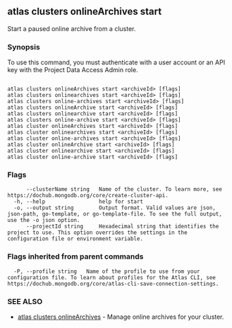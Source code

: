 ## atlas clusters onlineArchives start

Start a paused online archive from a cluster.


### Synopsis

To use this command, you must authenticate with a user account or an API key with the Project Data Access Admin role.



```

atlas clusters onlineArchives start <archiveId> [flags]
atlas clusters onlinearchives start <archiveId> [flags]
atlas clusters online-archives start <archiveId> [flags]
atlas clusters onlineArchive start <archiveId> [flags]
atlas clusters onlinearchive start <archiveId> [flags]
atlas clusters online-archive start <archiveId> [flags]
atlas cluster onlineArchives start <archiveId> [flags]
atlas cluster onlinearchives start <archiveId> [flags]
atlas cluster online-archives start <archiveId> [flags]
atlas cluster onlineArchive start <archiveId> [flags]
atlas cluster onlinearchive start <archiveId> [flags]
atlas cluster online-archive start <archiveId> [flags]
```



### Flags

```
      --clusterName string   Name of the cluster. To learn more, see https://dochub.mongodb.org/core/create-cluster-api.
  -h, --help                 help for start
  -o, --output string        Output format. Valid values are json, json-path, go-template, or go-template-file. To see the full output, use the -o json option.
      --projectId string     Hexadecimal string that identifies the project to use. This option overrides the settings in the configuration file or environment variable.

```


### Flags inherited from parent commands

```
  -P, --profile string   Name of the profile to use from your configuration file. To learn about profiles for the Atlas CLI, see https://dochub.mongodb.org/core/atlas-cli-save-connection-settings.

```

### SEE ALSO


* [atlas clusters onlineArchives](atlas_clusters_onlineArchives.md)	- Manage online archives for your cluster.



